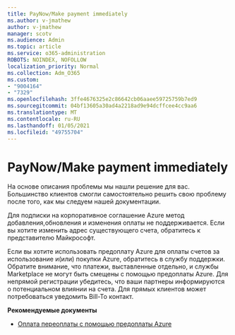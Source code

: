 ```yaml
---
title: PayNow/Make payment immediately
ms.author: v-jmathew
author: v-jmathew
manager: scotv
ms.audience: Admin
ms.topic: article
ms.service: o365-administration
ROBOTS: NOINDEX, NOFOLLOW
localization_priority: Normal
ms.collection: Adm_O365
ms.custom:
- "9004164"
- "7329"
ms.openlocfilehash: 3ffe4676325e2c86642cb06aaee59725759b7ed9
ms.sourcegitcommit: 04bf13605a30ad4a2218ad9e94dcffcee4cc9aa6
ms.translationtype: MT
ms.contentlocale: ru-RU
ms.lasthandoff: 01/05/2021
ms.locfileid: "49755704"
---
```

# <a name="paynowmake-payment-immediately"></a>PayNow/Make payment immediately

На основе описания проблемы мы нашли решение для вас. Большинство клиентов смогли самостоятельно решить свою проблему после того, как мы следуем нашей документации.

Для подписки на корпоративное соглашение Azure метод добавления,обновления и изменения оплаты не поддерживается. Если вы хотите изменить адрес существующего счета, обратитесь к представителю Майкрософт.

Если вы хотите использовать предоплату Azure для оплаты счетов за использование и(или) покупки Azure, обратитесь в службу поддержки. Обратите внимание, что платежи, выставленные отдельно, и службы Marketplace не могут быть смещены с помощью предоплаты Azure. Для непрямой регистрации убедитесь, что ваши партнеры информируются о потенциальном влиянии на счета. Для прямых клиентов может потребоваться уведомить Bill-To контакт.

**Рекомендуемые документы**

- [Оплата переоплаты с помощью предоплаты Azure](https://docs.microsoft.com/azure/cost-management-billing/manage/ea-portal-enrollment-invoices#pay-your-overage-with-your-azure-prepayment)
